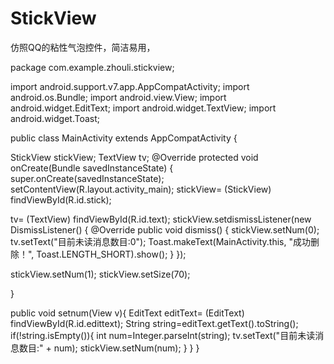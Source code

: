 # StickView

仿照QQ的粘性气泡控件，简洁易用，

package com.example.zhouli.stickview;

import android.support.v7.app.AppCompatActivity;
import android.os.Bundle;
import android.view.View;
import android.widget.EditText;
import android.widget.TextView;
import android.widget.Toast;

public class MainActivity extends AppCompatActivity {

StickView stickView;
TextView tv;
@Override
protected void onCreate(Bundle savedInstanceState) {
super.onCreate(savedInstanceState);
setContentView(R.layout.activity_main);
stickView= (StickView) findViewById(R.id.stick);

tv= (TextView) findViewById(R.id.text);
stickView.setdismissListener(new DismissListener() {
@Override
public void dismiss() {
stickView.setNum(0);
tv.setText("目前未读消息数目:0");
Toast.makeText(MainActivity.this, "成功删除！", Toast.LENGTH_SHORT).show();
}
});

stickView.setNum(1);
stickView.setSize(70);

}

public void setnum(View v){
EditText editText= (EditText) findViewById(R.id.edittext);
String string=editText.getText().toString();
if(!string.isEmpty()){
int num=Integer.parseInt(string);
tv.setText("目前未读消息数目:" + num);
stickView.setNum(num);
}
}
}
